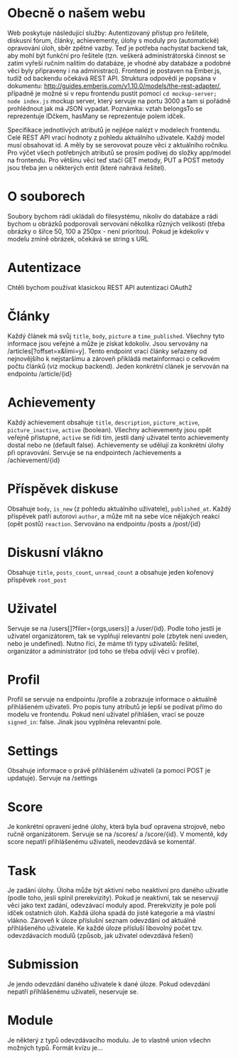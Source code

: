 # Obecně o našem webu
Web poskytuje následující služby: Autentizovaný přístup pro řešitele, diskusní fórum, články, achievementy, úlohy s moduly pro (automatické) opravování úloh, sběr zpětné vazby. Teď je potřeba nachystat backend tak, aby mohl být funkční pro řešitele (tzn. veškerá administrátorská činnost se zatím vyřeší ručním nalitím do databáze, je vhodné aby databáze a podobné věci byly připraveny i na administraci). Frontend je postaven na Ember.js, tudíž od backendu očekává REST API. Struktura odpovědí je popsána v dokumentu: http://guides.emberjs.com/v1.10.0/models/the-rest-adapter/, případně je možné si v repu frontendu pustit pomocí `cd mockup-server; node index.js` mockup server, který servuje na portu 3000 a tam si pořádně prohlédnout jak má JSON vypadat. Poznámka: vztah belongsTo se reprezentuje IDčkem, hasMany se reprezentuje polem idček.

Specifikace jednotlivých atributů je nejlépe nalézt v modelech frontendu. Celé REST API vrací hodnoty z pohledu aktuálního uživatele. Každý model musí obsahovat id. A měly by se serovovat pouze věci z aktuálního ročníku. Pro výčet všech potřebných atributů se prosím podívej do složky app/model na frontendu. Pro většinu věcí teď stačí GET metody, PUT a POST metody jsou třeba jen u některých entit (které nahrává řešitel).

# O souborech
Soubory bychom rádi ukládali do filesystému, nikoliv do databáze a rádi bychom u obrázků podporovali servování několika různých velikostí (třeba obrázky o šířce 50, 100 a 250px - není prioritou). Pokud je kdekoliv v modelu zmíně obrázek, očekává se string s URL

# Autentizace
Chtěli bychom používat klasickou REST API autentizaci OAuth2

# Články
Každý článek má svůj `title`, `body`, `picture` a `time_published`. Všechny tyto informace jsou veřejné a může je získat kdokoliv.
Jsou servovány na /articles[?offset=x&limi=y]. Tento endpoint vrací články seřazeny od nejnovějšího k nejstaršímu a zároveň přikládá metainformaci o celkovém počtu článků (viz mockup backend).
Jeden konkrétní clánek je servován na endpointu /article/{id}

# Achievementy
Každý achievement obsahuje `title`, `description`, `picture_active`, `picture_inactive`, `active` (boolean). Všechny achievementy jsou opět veřejně přístupné, `active` se řídí tím, jestli daný uživatel tento achievementy dostal nebo ne (default false). Achievementy se udělují za konkrétní úlohy při opravování. Servuje se na endpointech /achievements a /achievement/{id}

# Příspěvek diskuse
Obsahuje `body`, `is_new` (z pohledu aktuálního uživatele), `published_at`. Každý příspěvek patří autorovi `author`, a může mít na sebe více nějakých reakcí (opět postů) `reaction`. Servováno na endpointu /posts a /post/{id}

# Diskusní vlákno
Obsahuje `title`, `posts_count`, `unread_count` a obsahuje jeden kořenový příspěvek `root_post`

# Uživatel
Servuje se na /users[]?filer={orgs,users}] a /user/{id}. Podle toho jestli je uživatel organizátorem, tak se vyplňují relevantní pole (zbytek není uveden, nebo je undefined). Nutno říci, že máme tři typy uživatelů: řešitel, organizátor a administrátor (od toho se třeba odvíjí věci v profile). 

# Profil
Profil se servuje na endpointu /profile a zobrazuje informace o aktuálně přihlášeném uživateli. Pro popis tuny atributů je lepší se podívat přímo do modelu ve frontendu. Pokud není uživatel přihlášen, vrací se pouze `signed_in`: false. Jinak jsou vyplněna relevantní pole.

# Settings
Obsahuje informace o právě příhlášeném uživateli (a pomocí POST je updatuje). Servuje na /settings

# Score
Je konkrétní opravení jedné úlohy, která byla buď opravena strojově, nebo ručně organizátorem. Servuje se na /scores/ a /score/{id}. V momentě, kdy score nepatří přihlášenému uživateli, neodevzdává se komentář.

# Task
Je zadání úlohy. Úloha může být aktivní nebo neaktivní pro daného uživatle (podle toho, jesli splnil prerekvizity). Pokud je neaktivní, tak se neservují věci jako text zadání, odevzávací moduly apod. Prerekvizity je pole polí idček ostatních úloh. Každá úloha spadá do jisté kategorie a má vlastní vlákno. Zároveň k úloze příslušní seznam odevzdání od aktuálně přihlášeného uživatele. Ke každé úloze přísluší libovolný počet tzv. odevzdávacích modulů (způsob, jak uživatel odevzdává řešení)

# Submission
Je jendo odevzdání daného uživatele k dané úloze. Pokud odevzdání nepatří příhlášenému uživateli, neservuje se.

# Module
Je některý z typů odevzdávacího modulu. Je to vlastně union všechn možných typů. Formát kvízu je... 